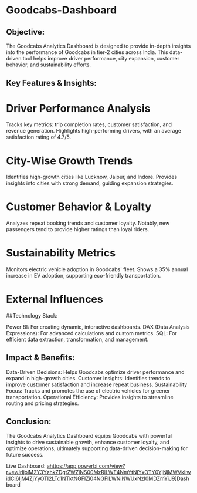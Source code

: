 # Goodcabs-Dashboard
## Objective:
The Goodcabs Analytics Dashboard is designed to provide in-depth insights into the performance of Goodcabs in tier-2 cities across India. This data-driven tool helps improve driver performance, city expansion, customer behavior, and sustainability efforts.



## Key Features & Insights:


# Driver Performance Analysis

Tracks key metrics: trip completion rates, customer satisfaction, and revenue generation.
Highlights high-performing drivers, with an average satisfaction rating of 4.7/5.

# City-Wise Growth Trends

Identifies high-growth cities like Lucknow, Jaipur, and Indore.
Provides insights into cities with strong demand, guiding expansion strategies.

# Customer Behavior & Loyalty

Analyzes repeat booking trends and customer loyalty.
Notably, new passengers tend to provide higher ratings than loyal riders.

# Sustainability Metrics

Monitors electric vehicle adoption in Goodcabs' fleet.
Shows a 35% annual increase in EV adoption, supporting eco-friendly transportation.

# External Influences

##Technology Stack:

Power BI: For creating dynamic, interactive dashboards.
DAX (Data Analysis Expressions): For advanced calculations and custom metrics.
SQL: For efficient data extraction, transformation, and management.

## Impact & Benefits:
Data-Driven Decisions: Helps Goodcabs optimize driver performance and expand in high-growth cities.
Customer Insights: Identifies trends to improve customer satisfaction and increase repeat business.
Sustainability Focus: Tracks and promotes the use of electric vehicles for greener transportation.
Operational Efficiency: Provides insights to streamline routing and pricing strategies.

## Conclusion:
The Goodcabs Analytics Dashboard equips Goodcabs with powerful insights to drive sustainable growth, enhance 
customer loyalty, and optimize operations, ultimately supporting data-driven decision-making for future success.

Live Dashboard: <ahttps://app.powerbi.com/view?r=eyJrIjoiM2Y3YzhkZDgtZWZjNS00MzRlLWE4NmYtNjYxOTY0YjNjMWVkIiwidCI6IjM4ZjYyOTI2LTc1NTktNGFlZi04NGFlLWNiNWUxNzI0MDZmYiJ9]>Dashboard</a>











